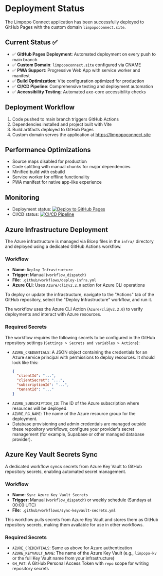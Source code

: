 # Deployment Status

The Limpopo Connect application has been successfully deployed to GitHub Pages with the custom domain `limpopoconnect.site`.

## Current Status ✅
- ✅ **GitHub Pages Deployment**: Automated deployment on every push to main branch
- ✅ **Custom Domain**: `limpopoconnect.site` configured via CNAME
- ✅ **PWA Support**: Progressive Web App with service worker and manifest
- ✅ **Build Optimization**: Vite configuration optimized for production
- ✅ **CI/CD Pipeline**: Comprehensive testing and deployment automation
- ✅ **Accessibility Testing**: Automated axe-core accessibility checks

## Deployment Workflow
1. Code pushed to main branch triggers GitHub Actions
2. Dependencies installed and project built with Vite
3. Build artifacts deployed to GitHub Pages
4. Custom domain serves the application at https://limpopoconnect.site

## Performance Optimizations
- Source maps disabled for production
- Code splitting with manual chunks for major dependencies
- Minified build with esbuild
- Service worker for offline functionality
- PWA manifest for native app-like experience

## Monitoring
- Deployment status: [![Deploy to GitHub Pages](https://github.com/Tshikwetamakole/Limpopo-Connect/actions/workflows/deploy-pages.yml/badge.svg)](https://github.com/Tshikwetamakole/Limpopo-Connect/actions/workflows/deploy-pages.yml)
- CI/CD status: [![CI/CD Pipeline](https://github.com/Tshikwetamakole/Limpopo-Connect/actions/workflows/ci-cd.yml/badge.svg)](https://github.com/Tshikwetamakole/Limpopo-Connect/actions/workflows/ci-cd.yml)

## Azure Infrastructure Deployment

The Azure infrastructure is managed via Bicep files in the `infra/` directory and deployed using a dedicated GitHub Actions workflow.

### Workflow
- **Name**: `Deploy Infrastructure`
- **Trigger**: Manual (`workflow_dispatch`)
- **File**: `.github/workflows/deploy-infra.yml`
- **Azure CLI**: Uses `Azure/cli@v2.2.0` action for Azure CLI operations

To deploy or update the infrastructure, navigate to the "Actions" tab of the GitHub repository, select the "Deploy Infrastructure" workflow, and run it.

The workflow uses the Azure CLI Action (`Azure/cli@v2.2.0`) to verify deployments and interact with Azure resources.

### Required Secrets
The workflow requires the following secrets to be configured in the GitHub repository settings (`Settings > Secrets and variables > Actions`):

-   `AZURE_CREDENTIALS`: A JSON object containing the credentials for an Azure service principal with permissions to deploy resources. It should look like this:
    ```json
    {
      "clientId": "...",
      "clientSecret": "...",
      "subscriptionId": "...",
      "tenantId": "..."
    }
    ```
-   `AZURE_SUBSCRIPTION_ID`: The ID of the Azure subscription where resources will be deployed.
-   `AZURE_RG_NAME`: The name of the Azure resource group for the deployment.
-   Database provisioning and admin credentials are managed outside these repository workflows; configure your provider's secret management (for example, Supabase or other managed database provider).

## Azure Key Vault Secrets Sync

A dedicated workflow syncs secrets from Azure Key Vault to GitHub repository secrets, enabling automated secret management.

### Workflow
- **Name**: `Sync Azure Key Vault Secrets`
- **Trigger**: Manual (`workflow_dispatch`) or weekly schedule (Sundays at 00:00 UTC)
- **File**: `.github/workflows/sync-keyvault-secrets.yml`

This workflow pulls secrets from Azure Key Vault and stores them as GitHub repository secrets, making them available for use in other workflows.

### Required Secrets
-   `AZURE_CREDENTIALS`: Same as above for Azure authentication
-   `AZURE_KEYVAULT_NAME`: The name of the Azure Key Vault (e.g., `limpopo-kv` or the full Key Vault name from your infrastructure)
-   `GH_PAT`: A GitHub Personal Access Token with `repo` scope for writing repository secrets